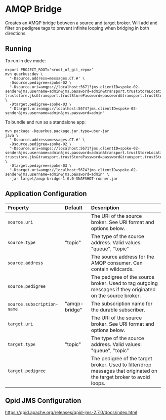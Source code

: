 # AMQP Bridge

Creates an AMQP bridge between a source and target broker. Will add and filter on pedigree tags to prevent infinite looping when bridging in both directions.

## Running

To run in dev mode:

```aiignore
export PROJECT_ROOT="<root_of_git_repo>"
mvn quarkus:dev \
  '-Dsource.address=messages.CT.#' \
  -Dsource.pedigree=spoke-02 \
  "-Dsource.uri=amqps://localhost:5671?jms.clientID=spoke-02-sender&jms.username=admin&jms.password=admin&transport.trustStoreLocation=$PROJECT_ROOT/artemis/tls/client-truststore.jks&transport.trustStorePassword=password&transport.trustStoreType=PKCS12" \
  -Dtarget.pedigree=spoke-03 \
  "-Dtarget.uri=amqp://localhost:5674?jms.clientID=spoke-02-sender&jms.username=admin&jms.password=admin"
```

To bundle and run as a standalone app:

```
mvn package -Dquarkus.package.jar.type=uber-jar
java \
  '-Dsource.address=messages.CT.#' \
  -Dsource.pedigree=spoke-02 \
  "-Dsource.uri=amqps://localhost:5671?jms.clientID=spoke-02-sender&jms.username=admin&jms.password=admin&transport.trustStoreLocation=$PROJECT_ROOT/artemis/tls/client-truststore.jks&transport.trustStorePassword=password&transport.trustStoreType=PKCS12" \
  -Dtarget.pedigree=spoke-03 \
  "-Dtarget.uri=amqp://localhost:5674?jms.clientID=spoke-02-sender&jms.username=admin&jms.password=admin" \
  -jar target/amqp-bridge-1.0.0-SNAPSHOT-runner.jar
```

## Application Configuration

| Property                   | Default       | Description                                                                                                          |
|:---------------------------|:--------------|:---------------------------------------------------------------------------------------------------------------------|
| `source.uri`               |               | The URI of the source broker. See URI format and options below.                                                      |
| `source.type`              | "topic"       | The type of the source address. Valid values: "queue", "topic"                                                       |
| `source.address`           |               | The source address for the AMQP consumer. Can contain wildcards.                                                     |
| `source.pedigree`          |               | The pedigree of the source broker. Used to tag outgoing messages if they originated on the source broker.            |
| `source.subscription-name` | "amqp-bridge" | The subscription name for the durable subscriber.                                                                    |
| `target.uri`               |               | The URI of the source broker. See URI format and options below.                                                      |
| `target.type`              | "topic"       | The type of the source address. Valid values: "queue", "topic"                                                       |
| `target.pedigree`          |               | The pedigree of the target broker. Used to filter/drop messages that originated on the target broker to avoid loops. |

## Qpid JMS Configuration

https://qpid.apache.org/releases/qpid-jms-2.7.0/docs/index.html
